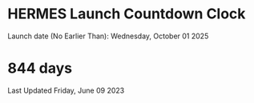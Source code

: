 # HERMES Launch Countdown Clock

Launch date (No Earlier Than): Wednesday, October 01 2025
# 844 days

Last Updated Friday, June 09 2023